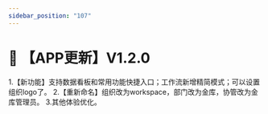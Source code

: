 ```yaml
---
sidebar_position: "107"
---
```

# 🔄 【APP更新】V1.2.0
1.【新功能】支持数据看板和常用功能快捷入口；工作流新增精简模式；可以设置组织logo了。
2.【重新命名】组织改为workspace，部门改为金库，协管改为金库管理员。
3.其他体验优化。